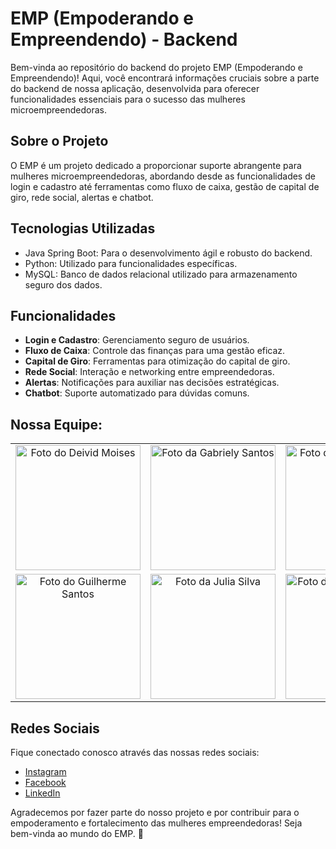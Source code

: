 # EMP (Empoderando e Empreendendo) - Backend

Bem-vinda ao repositório do backend do projeto EMP (Empoderando e Empreendendo)! Aqui, você encontrará informações cruciais sobre a parte do backend de nossa aplicação, desenvolvida para oferecer funcionalidades essenciais para o sucesso das mulheres microempreendedoras.

## Sobre o Projeto

O EMP é um projeto dedicado a proporcionar suporte abrangente para mulheres microempreendedoras, abordando desde as funcionalidades de login e cadastro até ferramentas como fluxo de caixa, gestão de capital de giro, rede social, alertas e chatbot.

## Tecnologias Utilizadas

- Java Spring Boot: Para o desenvolvimento ágil e robusto do backend.
- Python: Utilizado para funcionalidades específicas.
- MySQL: Banco de dados relacional utilizado para armazenamento seguro dos dados.

## Funcionalidades

- **Login e Cadastro**: Gerenciamento seguro de usuários.
- **Fluxo de Caixa**: Controle das finanças para uma gestão eficaz.
- **Capital de Giro**: Ferramentas para otimização do capital de giro.
- **Rede Social**: Interação e networking entre empreendedoras.
- **Alertas**: Notificações para auxiliar nas decisões estratégicas.
- **Chatbot**: Suporte automatizado para dúvidas comuns.

<h2>Nossa Equipe:</h2>

<table>
  <tr>
    <td align="center">
      <a href="https://github.com/DeividMoises" title="Github Deivid">
        <img src="https://github.com/DemoDay-EMP/DemoDay-EMP/blob/main/Guilhermecrach%C3%A1-3.png" width="200px;" alt="Foto do Deivid Moises" /><br>
      </a>
    </td>
    <td align="center">
      <a href="https://github.com/GabrielySantos10" title="Github Gabriely">
        <img src="https://github.com/DemoDay-EMP/DemoDay-EMP/blob/main/Guilhermecrach%C3%A1-1.png" width="200px;" alt="Foto da Gabriely Santos"/><br>
      </a>
    </td>
    <td align="center">
      <a href="https://github.com/GleycePereira" title="Github Gleyce">
        <img src="https://github.com/DemoDay-EMP/DemoDay-EMP/blob/main/Guilhermecrach%C3%A1-5.png" width="200px;" alt="Foto da Gleyce Pereira"/><br>
      </a>
    </tr>
  <tr>
    </td>
     <td align="center">
      <a href="https://github.com/AlG1601" title="Github Guilherme">
        <img src="https://github.com/DemoDay-EMP/DemoDay-EMP/blob/main/Guilhermecrach%C3%A1.png" width="200px;" alt="Foto do Guilherme Santos"/><br>
      </a>
    </td>
     <td align="center">
      <a href="https://github.com/JuliaSilva75" title="Github Julia">
        <img src="https://github.com/DemoDay-EMP/DemoDay-EMP/blob/main/Guilhermecrach%C3%A1-4.png" width="200px;" alt="Foto da Julia Silva"/><br>
      </a>
    </td>
     <td align="center">
      <a href="https://github.com/NathaliaMarinsDev" title="Github Nathalia">
        <img src="https://github.com/DemoDay-EMP/DemoDay-EMP/blob/main/Guilhermecrach%C3%A1-2.png" width="200px;" alt="Foto da Nathalia Marins"/><br>
      </a>
    </td>
  </tr>
</table>

## Redes Sociais

Fique conectado conosco através das nossas redes sociais:

- [Instagram](https://www.instagram.com/emp_oficialsp/)
- [Facebook](https://www.facebook.com/people/EMP-Oficial/61554028190664/)
- [LinkedIn](https://www.linkedin.com/in/emp-oficial/)

Agradecemos por fazer parte do nosso projeto e por contribuir para o empoderamento e fortalecimento das mulheres empreendedoras! Seja bem-vinda ao mundo do EMP. 🌟

